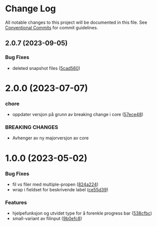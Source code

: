 # Change Log

All notable changes to this project will be documented in this file.
See [Conventional Commits](https://conventionalcommits.org) for commit guidelines.

## 2.0.7 (2023-09-05)

### Bug Fixes

-   deleted snapshot files ([5cad560](https://github.com/fremtind/jokul/commit/5cad560a9757a56715ed64f93265e56efffaa427))

# 2.0.0 (2023-07-07)

### chore

-   oppdater versjon på grunn av breaking change i core ([57ece48](https://github.com/fremtind/jokul/commit/57ece48fa0192fe825b544fdac24cdd56e58d0df))

### BREAKING CHANGES

-   Avhenger av ny majorversjon av core

# 1.0.0 (2023-05-02)

### Bug Fixes

-   fil vs filer med multiple-propen ([824a224](https://github.com/fremtind/jokul/commit/824a224077975b9101bf5f9f67ae9f574b0577d6))
-   wrap i fieldset for beskrivende label ([ce55d39](https://github.com/fremtind/jokul/commit/ce55d3927f9b9b2254c9bc1e2a92e413f8159657))

### Features

-   hjelpefunksjon og utvidet type for å forenkle progress bar ([538cfbc](https://github.com/fremtind/jokul/commit/538cfbc35fd68cfe91dc8cb2b6c4c725f8fa3f94))
-   small-variant av filinput ([9b0efc8](https://github.com/fremtind/jokul/commit/9b0efc833ded1b48de30d94b5a299a4c400edbb9))
